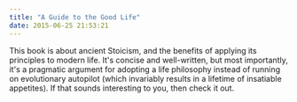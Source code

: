 ```yaml
---
title: "A Guide to the Good Life"
date: 2015-06-25 21:53:21
---
```


This book is about ancient Stoicism, and the benefits of applying its principles to modern life. It's concise and well-written, but most importantly, it's a pragmatic argument for adopting a life philosophy instead of running on evolutionary autopilot (which invariably results in a lifetime of insatiable appetites). If that sounds interesting to you, then check it out.
